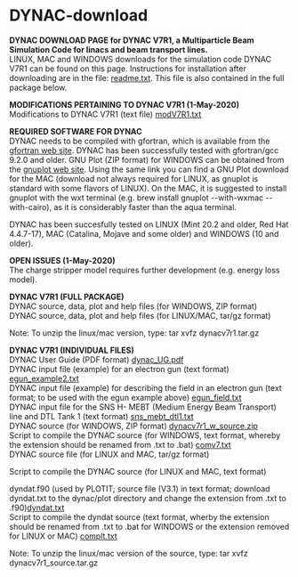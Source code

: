 # DYNAC-download
**DYNAC DOWNLOAD PAGE for DYNAC V7R1, a Multiparticle Beam Simulation Code for linacs and beam transport lines.**  
LINUX, MAC and WINDOWS downloads for the simulation code DYNAC V7R1 can be found on this page. Instructions for installation after downloading are in the file: [readme.txt](https://github.com/dynac-source/DYNAC-download/files/6633754/readme.txt). This file is also contained in the full package below.

**MODIFICATIONS PERTAINING TO DYNAC V7R1 (1-May-2020)**  
Modifications to DYNAC V7R1 (text file) [modV7R1.txt](https://github.com/dynac-source/DYNAC-download/files/6633795/modV7R1.txt)  


**REQUIRED SOFTWARE FOR DYNAC**  
DYNAC needs to be compiled with gfortran, which is available from the [gfortran web site](http://gcc.gnu.org/wiki/GFortranBinaries). DYNAC has been successfully tested with gfortran/gcc 9.2.0 and older.
GNU Plot (ZIP format) for WINDOWS can be obtained from the [gnuplot web site](http://sourceforge.net/projects/gnuplot/).
Using the same link you can find a GNU Plot download for the MAC (download not always required for LINUX, as gnuplot is standard with some flavors of LINUX). On the MAC, it is suggested to install gnuplot with the wxt terminal (e.g. brew install gnuplot --with-wxmac --with-cairo), as it is considerably faster than the aqua terminal.

DYNAC has been succesfully tested on LINUX (Mint 20.2 and older, Red Hat 4.4.7-17), MAC (Catalina, Mojave and some older) and WINDOWS (10 and older).

**OPEN ISSUES (1-May-2020)**  
The charge stripper model requires further development (e.g. energy loss model).

**DYNAC V7R1 (FULL PACKAGE)**  
DYNAC source, data, plot and help files (for WINDOWS, ZIP format)  
DYNAC source, data, plot and help files (for LINUX/MAC, tar/gz format)  

Note: To unzip the linux/mac version, type: tar xvfz dynacv7r1.tar.gz  

**DYNAC V7R1 (INDIVIDUAL FILES)**  
DYNAC User Guide (PDF format) [dynac_UG.pdf](https://github.com/dynac-source/DYNAC-download/files/6633231/dynac_UG.pdf)  
DYNAC input file (example) for an electron gun (text format) [egun_example2.txt](https://github.com/dynac-source/DYNAC-download/files/6633722/egun_example2.txt)  
DYNAC input file (example) for describing the field in an electron gun (text format; to be used with the egun example above) [egun_field.txt](https://github.com/dynac-source/DYNAC-download/files/6633699/egun_field.txt)  
DYNAC input file for the SNS H- MEBT (Medium Energy Beam Transport) line and DTL Tank 1 (text format) [sns_mebt_dtl1.txt](https://github.com/dynac-source/DYNAC-download/blob/main/sns_mebt_dtl1.in)  
DYNAC source (for WINDOWS, ZIP format) [dynacv7r1_w_source.zip](https://github.com/dynac-source/DYNAC-download/files/6633779/dynacv7r1_w_source.zip)    
Script to compile the DYNAC source (for WINDOWS, text format, whereby the extension should be renamed from .txt to .bat) [comv7.txt](https://github.com/dynac-source/DYNAC-download/files/6633804/comv7.txt)  
DYNAC source file (for LINUX and MAC, tar/gz format)

Script to compile the DYNAC source (for LINUX and MAC, text format)

dyndat.f90 (used by PLOTIT; source file (V3.1) in text format; download dyndat.txt to the dynac/plot directory and change the extension from .txt to .f90)[dyndat.txt](https://github.com/dynac-source/DYNAC-download/files/6633838/dyndat.txt)  
Script to compile the dyndat source (text format, wherby the extension should be renamed from .txt to .bat for WINDOWS or the extension removed for LINUX or MAC) 
[complt.txt](https://github.com/dynac-source/DYNAC-download/files/6633846/complt.txt)  

Note: To unzip the linux/mac version of the source, type: tar xvfz dynacv7r1_source.tar.gz
